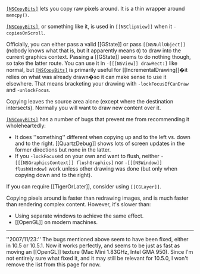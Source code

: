 

<code>[[NSCopyBits]]()</code> lets you copy raw pixels around. It is a thin wrapper around <code>memcpy()</code>.

<code>[[NSCopyBits]]()</code>, or something like it, is used in <code>[[NSClipView]]</code> when it <code>-copiesOnScroll</code>.

Officially, you can either pass a valid [[GState]] or pass <code>[[NSNullObject]]</code> (nobody knows what that is, but it apparently means <code>0</code>) to draw into the current graphics context. Passing a [[GState]] seems to do nothing though, so take the latter route. You can use it in <code>-[[[NSView]] drawRect:]</code> like normal, but <code>[[NSCopyBits]]()</code> is primarily useful for [[IncrementalDrawing]]�it relies on what was already drawn�so it can make sense to use it elsewhere. That means bracketing your drawing with <code>-lockFocusIfCanDraw</code> and <code>-unlockFocus</code>.

Copying leaves the source area alone (except where the destination intersects). Normally you will want to draw new content over it.

<code>[[NSCopyBits]]()</code> has a number of bugs that prevent me from recommending it wholeheartedly:

* It does ''something'' different when copying up and to the left vs. down and to the right. [[QuartzDebug]] shows lots of screen updates in the former directions but none in the latter.
* If you <code>-lockFocus</code>ed on your own and want to flush, neither <code>-[[[NSGraphicsContext]] flushGraphics]</code> nor <code>-[[[NSWindow]] flushWindow]</code> work unless other drawing was done (but only when copying down and to the right).

If you can require [[TigerOrLater]], consider using <code>[[CGLayer]]</code>.

Copying pixels around is faster than redrawing images, and is much faster than rendering complex content. However, it's slower than:

* Using separate windows to achieve the same effect.
* [[OpenGL]] on modern machines.


----
''2007/11/23:'' The bugs mentioned above seem to have been fixed, either in 10.5 or 10.5.1. Now it works perfectly, and seems to be just as fast as moving an [[OpenGL]] texture (Mac Mini 1.83GHz, Intel GMA 950). Since I'm not entirely sure what fixed it, and it may still be relevant for 10.5.0, I won't remove the list from this page for now.